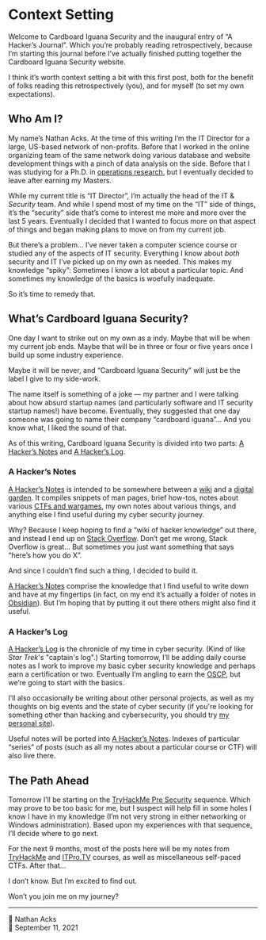 # Context Setting

Welcome to Cardboard Iguana Security and the inaugural entry of “A Hacker’s Journal”. Which you’re probably reading retrospectively, because I’m starting this journal before I’ve actually finished putting together the Cardboard Iguana Security website.

I think it’s worth context setting a bit with this first post, both for the benefit of folks reading this retrospectively (you), and for myself (to set my own expectations).

## Who Am I?

My name’s Nathan Acks. At the time of this writing I’m the IT Director for a large, US-based network of non-profits. Before that I worked in the online organizing team of the same network doing various database and website development things with a pinch of data analysis on the side. Before that I was studying for a Ph.D. in [operations research](https://en.m.wikipedia.org/wiki/Operations_research), but I eventually decided to leave after earning my Masters.

While my current title is “IT Director”, I’m actually the head of the IT & *Security* team. And while I spend most of my time on the “IT” side of things, it’s the “security” side that’s come to interest me more and more over the last 5 years. Eventually I decided that I wanted to focus more on that aspect of things and began making plans to move on from my current job.

But there’s a problem… I’ve never taken a computer science course or studied any of the aspects of IT security. Everything I know about *both* security and IT I’ve picked up on my own as needed. This makes my knowledge “spiky”: Sometimes I know a lot about a particular topic. And sometimes my knowledge of the basics is woefully inadequate.

So it’s time to remedy that.

## What’s Cardboard Iguana Security?

One day I want to strike out on my own as a indy. Maybe that will be when my current job ends. Maybe that will be in three or four or five years once I build up some industry experience.

Maybe it will be never, and “Cardboard Iguana Security” will just be the label I give to my side-work.

The name itself is something of a joke — my partner and I were talking about how absurd startup names (and particularly software and IT security startup names!) have become. Eventually, they suggested that one day someone was going to name their company “cardboard iguana”… And you know what, I liked the sound of that.

As of this writing, Cardboard Iguana Security is divided into two parts: [A Hacker’s Notes](../notes.md) and [A Hacker’s Log](../log.md).

### A Hacker’s Notes

[A Hacker’s Notes](../notes.md) is intended to be somewhere between a [wiki](https://en.m.wikipedia.org/wiki/Wiki) and a [digital garden](https://maggieappleton.com/garden-history). It compiles snippets of man pages, brief how-tos, notes about various [CTFs and wargames](https://en.m.wikipedia.org/wiki/Wargame_%28hacking%29), my own notes about various things, and anything else I find useful during my cyber security journey.

Why? Because I keep hoping to find a “wiki of hacker knowledge” out there, and instead I end up on [Stack Overflow](https://stackoverflow.com). Don’t get me wrong, Stack Overflow is great… But sometimes you just want something that says “here’s how you do X”.

And since I couldn’t find such a thing, I decided to build it.

[A Hacker’s Notes](../notes.md) comprise the knowledge that I find useful to write down and have at my fingertips (in fact, on my end it’s actually a folder of notes in [Obsidian](https://obsidian.md/)). But I’m hoping that by putting it out there others might also find it useful.

### A Hacker’s Log

[A Hacker’s Log](../log.md) is the chronicle of my time in cyber security. (Kind of like *Star Trek*'s "captain's log".) Starting tomorrow, I’ll be adding daily course notes as I work to improve my basic cyber security knowledge and perhaps earn a certification or two. Eventually I’m angling to earn the [OSCP](https://www.offensive-security.com/pwk-oscp/), but we’re going to  start with the basics.

I’ll also occasionally be writing about other personal projects, as well as my thoughts on big events and the state of cyber security (if you're looking for something other than hacking and cybersecurity, you should try [my personal site](https://necopinus.xyz)).

Useful notes will be ported into [A Hacker’s Notes](../notes.md). Indexes of particular “series” of posts (such as all my notes about a particular course or CTF) will also live there.

## The Path Ahead

Tomorrow I’ll be starting on the [TryHackMe Pre Security](https://tryhackme.com/path/outline/presecurity) sequence. Which may prove to be too basic for me, but I suspect will help fill in some holes I know I have in my knowledge (I’m not very strong in either networking or Windows administration). Based upon my experiences with that sequence, I’ll decide where to go next.

For the next 9 months, most of the posts here will be my notes from [TryHackMe](https://tryhackme.com/) and [ITPro.TV](https://itpro.tv/) courses, as well as miscellaneous self-paced CTFs. After that…

I don’t know. But I’m excited to find out.

Won’t you join me on my journey?

- - - -

<span aria-hidden="true">👤</span> Nathan Acks  
<span aria-hidden="true">📅</span> September 11, 2021

